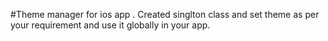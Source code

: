 #Theme manager for ios app . Created singlton class and set theme as per your requirement and use it globally in your app.
